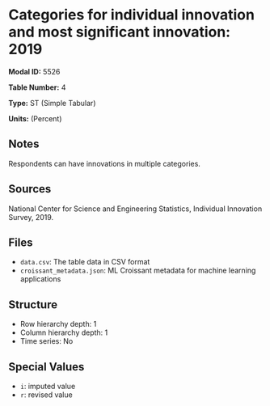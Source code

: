 # Categories for individual innovation and most significant innovation: 2019

**Modal ID:** 5526

**Table Number:** 4

**Type:** ST (Simple Tabular)

**Units:** (Percent)

## Notes

Respondents can have innovations in multiple categories.

## Sources

National Center for Science and Engineering Statistics, Individual Innovation Survey, 2019.

## Files

- `data.csv`: The table data in CSV format
- `croissant_metadata.json`: ML Croissant metadata for machine learning applications

## Structure

- Row hierarchy depth: 1
- Column hierarchy depth: 1
- Time series: No

## Special Values

- `i`: imputed value
- `r`: revised value
